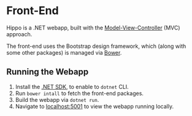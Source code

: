 # Front-End

Hippo is a .NET webapp, built with the [Model-View-Controller](https://docs.microsoft.com/en-us/aspnet/core/tutorials/first-mvc-app/start-mvc?view=aspnetcore-5.0&tabs=visual-studio) (MVC) approach.

The front-end uses the Bootstrap design framework, which (along with some other packages) is managed via [Bower](https://bower.io/).

## Running the Webapp

1. Install the [.NET SDK](http://dot.net/), to enable to `dotnet` CLI.
2. Run `bower intall` to fetch the front-end packages.
3. Build the webapp via `dotnet run`.
4. Navigate to [localhost:5001](https://localhost:5001/) to view the webapp running locally.
